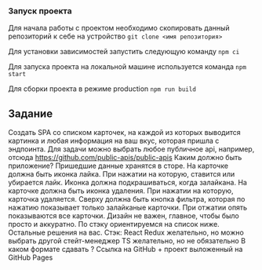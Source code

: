 ### Запуск проекта
Для начала работы с проектом необходимо скопировать данный репозиторий к себе на устройство
`git clone <имя репозитория>`

Для установки зависимостей запустить следующую команду
`npm ci`

Для запуска проекта на локальной машине используется команда
`npm start`

Для сборки проекта в режиме production
`npm run build`

## Задание
Создать SPA со списком карточек, на каждой из которых выводится картинка и любая информация на ваш вкус,
которая пришла с эндпоинта.
Для задачи можно выбрать любое публичное api, например, отсюда https://github.com/public-apis/public-apis
Каким должно быть приложение?
Пришедшие данные хранятся в сторе.
На карточке должна быть иконка лайка. При нажатии на которую, ставится или убирается лайк.
Иконка должна подкрашиваться, когда залайкана.
На карточке должна быть иконка удаления. При нажатии на которую, карточка удаляется.
Сверху должна быть кнопка фильтра, которая по нажатию показывает только залайканые карточки.
При отжатии опять показываются все карточки.
Дизайн не важен, главное, чтобы было просто и аккуратно.
По стэку ориентируемся на список ниже. Остальные решения на вас.
Стэк:
React
Redux желательно, но можно выбрать другой стейт-менеджер
TS желательно, но не обязательно
В каком формате сдавать ?
Ссылка на GitHub + проект выложенный на GitHub Pages